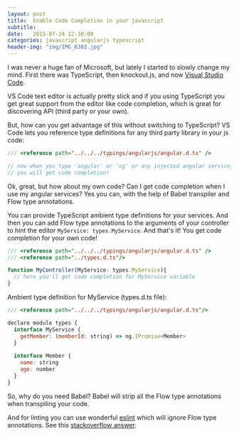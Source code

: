 ```yaml
---
layout: post
title:  Enable Code Completion in your javascript
subtitle:  
date:   2015-07-24 12:30:00
categories: javascript angularjs typescript 
header-img: "img/IMG_8383.jpg"
---
```



I was never a huge fan of Microsoft, but lately I started to slowly change my mind.
First there was TypeScript, then knockout.js, and now [Visual Studio Code](https://www.visualstudio.com/en-us/products/code-vs.aspx).

VS Code text editor is actually pretty slick and if you using TypeScript you get great support from the editor like code completion, which is great for discovering API (third party or your own).

But, how can you get advantage of this without switching to TypeScript? 
VS Code lets you reference type definitions for any third party library in your js code:

```js
/// <reference path="../../../typings/angularjs/angular.d.ts" />

// now when you type 'angular' or 'ng' or any injected angular service, 
// you will get code completion!
```

Ok, great, but how about my own code? Can I get code completion when I use my angular services?
Yes you can, with the help of Babel transpiler and Flow type annotations.

You can provide TypeScript ambient type definitions for your services. And then you can add Flow type annotations to the arguments of your controller to hint the editor `MyService: types.MyService`. And that's it! You get code completion for your own code!

```js
/// <reference path="../../../typings/angularjs/angular.d.ts" />
/// <reference path="../types.d.ts"/>

function MyController(MyService: types.MyService){
  // here you'll get code completion for MyService variable
}
```

Ambient type definition for MyService (types.d.ts file):

```js
/// <reference path="../../../typings/angularjs/angular.d.ts"/>

declare module types {
  interface MyService {
    getMember: (memberId: string) => ng.IPromise<Member>
  }
  
  interface Member {
    name: string
    age: number
  }
}
```

So, why do you need Babel? Babel will strip all the Flow type annotations when transpiling your code.

And for linting you can use wonderful [eslint](http://eslint.org/) which will ignore Flow type annotations. See this [stackoverflow answer](http://stackoverflow.com/a/31273137/852675).
